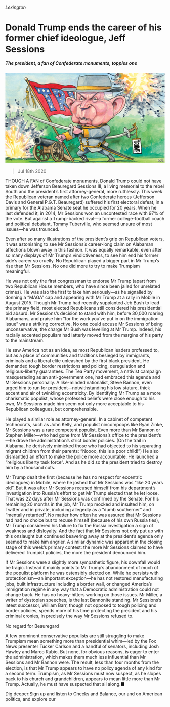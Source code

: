 ###### Lexington

# Donald Trump ends the career of his former chief ideologue, Jeff Sessions 

##### The president, a fan of Confederate monuments, topples one 

![image](images/20200718_USD000_0.jpg) 

> Jul 18th 2020 

THOUGH A FAN of Confederate monuments, Donald Trump could not have taken down Jefferson Beauregard Sessions III, a living memorial to the rebel South and the president’s first attorney-general, more ruthlessly. This week the Republican veteran named after two Confederate heroes (Jefferson Davis and General P.G.T. Beauregard) suffered his first electoral defeat, in a primary for the Alabama Senate seat he occupied for 20 years. When he last defended it, in 2014, Mr Sessions won an uncontested race with 97% of the vote. But against a Trump-backed rival—a former college-football coach and political debutant, Tommy Tuberville, who seemed unsure of most issues—he was trounced.

Even after so many illustrations of the president’s grip on Republican voters, it was astonishing to see Mr Sessions’s career-long claim on Alabaman affections blown away in this fashion. It was equally remarkable, even after so many displays of Mr Trump’s vindictiveness, to see him end his former aide’s career so cruelly. No Republican played a bigger part in Mr Trump’s rise than Mr Sessions. No one did more to try to make Trumpism meaningful.


He was not only the first congressman to endorse Mr Trump (apart from two Republican House members, who have since been jailed for unrelated crimes). He was also the first to take him seriously—as he signalled by donning a “MAGA” cap and appearing with Mr Trump at a rally in Mobile in August 2015. Though Mr Trump had recently supplanted Jeb Bush to lead the primary field, most elected Republicans still considered his presidential bid absurd. Mr Sessions’s decision to stand with him, before 30,000 roaring Alabamans, and praise him “for the work you’ve put in on the immigration issue” was a striking corrective. No one could accuse Mr Sessions of being unconservative, the charge Mr Bush was levelling at Mr Trump. Indeed, his racially accented populism had latterly moved from the margins of his party to the mainstream.

He saw America not as an idea, as most Republican leaders professed to, but as a place of communities and traditions besieged by immigrants, criminals and a liberal elite unleashed by the first black president. He demanded tough border restrictions and policing, deregulation and religious-liberty guarantees. The Tea Party movement, a nativist campaign masquerading as an anti-government one, had embraced this agenda and Mr Sessions personally. A like-minded nationalist, Steve Bannon, even urged him to run for president—notwithstanding his low stature, thick accent and air of twinkling eccentricity. By identifying Mr Trump as a more charismatic populist, whose professed beliefs were close enough to his own, Mr Sessions made him seem not only more acceptable to his Republican colleagues, but comprehensible.

He played a similar role as attorney-general. In a cabinet of competent technocrats, such as John Kelly, and populist nincompoops like Ryan Zinke, Mr Sessions was a rare competent populist. Even more than Mr Bannon or Stephen Miller—who had gone from Mr Sessions’s office to the president’s—he drove the administration’s strict border policies. (On the trail in Alabama, he derisively mimicked those who had objected to his separating migrant children from their parents: “Noooo, this is a poor child!”) He also dismantled an effort to make the police more accountable. He launched a “religious liberty task force”. And as he did so the president tried to destroy him by a thousand cuts.

Mr Trump dealt the first (because he has no respect for eccentric ideologues) in Mobile, where he joshed that Mr Sessions was “like 20 years old”. But it was after Mr Sessions recused himself from his department’s investigation into Russia’s effort to get Mr Trump elected that he let loose. That was 22 days after Mr Sessions was confirmed by the Senate. For his remaining 20 months in the job, Mr Trump mocked and insulted him, on Twitter and in private, including allegedly as a “dumb southerner” and “mentally retarded”. No matter how often he was assured that Mr Sessions had had no choice but to recuse himself (because of his own Russia ties), Mr Trump considered his failure to fix the Russia investigation a sign of weakness and disloyalty. And the fact that Mr Sessions not only put up with this onslaught but continued beavering away at the president’s agenda only seemed to make him angrier. A similar dynamic was apparent in the closing stage of this week’s primary contest: the more Mr Sessions claimed to have delivered Trumpist policies, the more the president denounced him.

If Mr Sessions were a slightly more sympathetic figure, his downfall would be tragic. Instead it mainly points to Mr Trump’s abandonment of much of the populist platform he was ostensibly elected on. While he persists with protectionism—an important exception—he has not restored manufacturing jobs, built infrastructure including a border wall, or changed America’s immigration regime in any way that a Democratic administration could not change back. He has no heavy-hitters working on those issues. Mr Miller, a writer of dystopian speeches, is the last Bannonite standing. Mr Sessions’s latest successor, William Barr, though not opposed to tough policing and border policies, spends more of his time protecting the president and his criminal cronies, in precisely the way Mr Sessions refused to.

No regard for Beauregard

A few prominent conservative populists are still struggling to make Trumpism mean something more than presidential whim—led by the Fox News presenter Tucker Carlson and a handful of senators, including Josh Hawley and Marco Rubio. But none, for obvious reasons, is eager to enter the administration, which makes them much less influential than Mr Sessions and Mr Bannon were. The result, less than four months from the election, is that Mr Trump appears to have no policy agenda of any kind for a second term. Trumpism, as Mr Sessions must now suspect, as he slopes back to his church and grandchildren, appears to mean little more than Mr Trump. Actually, he must have suspected that all along.■

Dig deeper:Sign up and listen to Checks and Balance, our  and  on American politics, and explore our 

